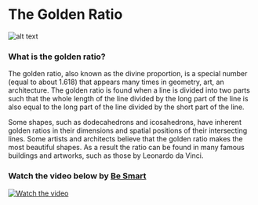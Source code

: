 # **The Golden Ratio**

![alt text](https://www.mos.org/leonardo/sites/mos.org.leonardo/files/uploads/vitruvian-man.jpg)

### **What is the golden ratio?**

The golden ratio, also known as the divine proportion, is a special number (equal to about 1.618) that appears many times in geometry, art, an architecture. The golden ratio is found when a line is divided into two parts such that the whole length of the line divided by the long part of the line is also equal to the long part of the line divided by the short part of the line.

Some shapes, such as dodecahedrons and icosahedrons, have inherent golden ratios in their dimensions and spatial positions of their intersecting lines. Some artists and architects believe that the golden ratio makes the most beautiful shapes. As a result the ratio can be found in many famous buildings and artworks, such as those by Leonardo da Vinci.

### Watch the video below by [Be Smart](https://www.youtube.com/@besmart)

[![Watch the video](https://img.youtube.com/vi/1Jj-sJ78O6M/maxresdefault.jpg)](https://www.youtube.com/watch?v=1Jj-sJ78O6M)
